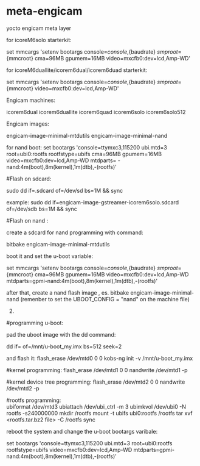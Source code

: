 meta-engicam
============

yocto engicam meta layer

for icoreM6solo starterkit:

set mmcargs 'setenv bootargs console=${console},${baudrate} ${smp} root=${mmcroot} cma=96MB gpumem=16MB video=mxcfb0:dev=lcd,Amp-WD'

for icoreM6duallite/icorem6dual/icorem6duad starterkit:

set mmcargs 'setenv bootargs console=${console},${baudrate} ${smp} root=${mmcroot} video=mxcfb0:dev=lcd,Amp-WD'




Engicam machines:

icorem6dual 
icorem6duallite 
icorem6quad
icorem6solo
icorem6solo512


Engicam images:

engicam-image-minimal-mtdutils <tested>
engicam-image-minimal-nand     <tested>

for nand boot:
set bootargs 'console=ttymxc3,115200 ubi.mtd=3 root=ubi0:rootfs rootfstype=ubifs cma=96MB gpumem=16MB video=mxcfb0:dev=lcd,Amp-WD mtdparts= -nand:4m(boot),8m(kernel),1m(dtb),-(rootfs)'


#Flash on sdcard:

sudo dd if=<imagename>.sdcard of=/dev/sd<sdcard letter>  bs=1M && sync

example:
sudo dd if=engicam-image-gstreamer-icorem6solo.sdcard of=/dev/sdb  bs=1M && sync


#Flash on nand :

create a sdcard for nand programming with command:

bitbake engicam-image-minimal-mtdutils

boot it and set the u-boot variable:
 
set mmcargs 'setenv bootargs console=${console},${baudrate} ${smp} root=${mmcroot}  cma=96MB gpumem=16MB video=mxcfb0:dev=lcd,Amp-WD mtdparts=gpmi-nand:4m(boot),8m(kernel),1m(dtb),-(rootfs)'

after that, create a nand flash image , es. bitbake engicam-image-minimal-nand (remenber to set the UBOOT_CONFIG = "nand" on the machine file)

2.

#programming u-boot:

pad the uboot image with the dd command:

dd if= <u-boot file> of=/mnt/u-boot_my.imx bs=512 seek=2 

and flash it:
flash_erase /dev/mtd0 0 0
kobs-ng init -v /mnt/u-boot_my.imx


#kernel programming:
flash_erase /dev/mtd1 0 0
nandwrite /dev/mtd1 -p <uImage file> 

#kernel device tree programming:
flash_erase /dev/mtd2 0 0
nandwrite /dev/mtd2 -p  <device tree file>

#rootfs programming:  
ubiformat /dev/mtd3
ubiattach /dev/ubi_ctrl -m 3
ubimkvol /dev/ubi0 -N rootfs -s240000000
mkdir /rootfs
mount -t ubifs ubi0:rootfs /rootfs
tar xvf <rootfs.tar.bz2 file> -C /rootfs 
sync

reboot the system and change the u-boot bootargs varibale:

set  bootargs 'console=ttymxc3,115200 ubi.mtd=3  root=ubi0:rootfs rootfstype=ubifs video=mxcfb0:dev=lcd,Amp-WD mtdparts=gpmi-nand:4m(boot),8m(kernel),1m(dtb),-(rootfs)'


